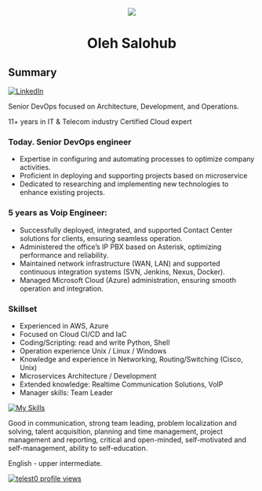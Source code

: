<p align="center">
    <img src="https://www.droptica.pl/sites/droptica.pl/files/styles/blog_banner_image/public/media/image/continuous-integration.png?itok=gpi1ZC4P">
  </a>
</p>

<h1 align="center">Oleh Salohub</h1>

## Summary
[![LinkedIn](https://img.shields.io/badge/LinkedIn-0077B5?style=for-the-badge&logo=linkedin&logoColor=white)](https://www.linkedin.com/in/oleh-salohub-devops)

Senior DevOps focused on Architecture, Development, and Operations.

11+ years in IT & Telecom industry
Certified Cloud expert

### Today. Senior DevOps engineer
- Expertise in configuring and automating processes to optimize company activities.
- Proficient in deploying and supporting projects based on microservice
- Dedicated to researching and implementing new technologies to enhance existing projects.

### 5 years as Voip Engineer:
- Successfully deployed, integrated, and supported Contact Center solutions for clients, ensuring seamless operation.
- Administered the office’s IP PBX based on Asterisk, optimizing performance and reliability.
- Maintained network infrastructure (WAN, LAN) and supported continuous integration systems (SVN, Jenkins, Nexus, Docker).
- Managed Microsoft Cloud (Azure) administration, ensuring smooth operation and integration.

### Skillset
- Experienced in  AWS, Azure
- Focused on Cloud CI/CD and IaC
- Coding/Scripting: read and write Python, Shell
- Operation experience Unix / Linux / Windows
- Knowledge and experience in Networking, Routing/Switching (Cisco, Unix)
- Microservices Architecture / Development
- Extended knowledge: Realtime Communication Solutions, VoIP
- Manager skills: Team Leader
  
[![My Skills](https://skillicons.dev/icons?i=aws,azure,docker,ansible,terraform,github,gitlab,kubernetes,linux,py)](https://skillicons.dev)

Good in communication, strong team leading, problem localization and solving, talent acquisition, planning and time management, project management and reporting, critical and open-minded, self-motivated and self-management, ability to self-education.

English - upper intermediate.

[![telest0 profile views](https://u8views.com/api/v1/github/profiles/9203831/views/day-week-month-total-count.svg)](https://u8views.com/github/telest0)

